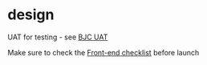 # design

UAT for testing - see [BJC UAT](https://bjc-uat.netlify.com/)

Make sure to check the [Front-end checklist](https://frontendchecklist.io/) before launch